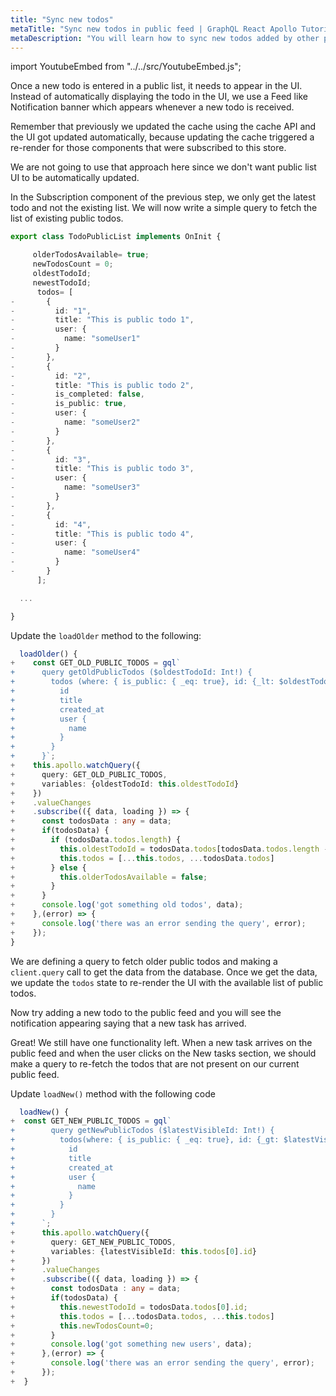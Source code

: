 ```yaml
---
title: "Sync new todos"
metaTitle: "Sync new todos in public feed | GraphQL React Apollo Tutorial"
metaDescription: "You will learn how to sync new todos added by other people in the public feed by fetching older and newer data using GraphQL Queries"
---
```


import YoutubeEmbed from "../../src/YoutubeEmbed.js";

<YoutubeEmbed link="https://www.youtube.com/embed/0_tCwIuoBaM" />

Once a new todo is entered in a public list, it needs to appear in the UI. Instead of automatically displaying the todo in the UI, we use a Feed like Notification banner which appears whenever a new todo is received.

Remember that previously we updated the cache using the cache API and the UI got updated automatically, because updating the cache triggered a re-render for those components that were subscribed to this store.

We are not going to use that approach here since we don't want public list UI to be automatically updated.

In the Subscription component of the previous step, we only get the latest todo and not the existing list. We will now write a simple query to fetch the list of existing public todos.

```typescript
export class TodoPublicList implements OnInit {

     olderTodosAvailable= true;
     newTodosCount = 0;
     oldestTodoId;
     newestTodoId;
      todos= [
-       {
-         id: "1",
-         title: "This is public todo 1",
-         user: {
-           name: "someUser1"
-         }
-       },
-       {
-         id: "2",
-         title: "This is public todo 2",
-         is_completed: false,
-         is_public: true,
-         user: {
-           name: "someUser2"
-         }
-       },
-       {
-         id: "3",
-         title: "This is public todo 3",
-         user: {
-           name: "someUser3"
-         }
-       },
-       {
-         id: "4",
-         title: "This is public todo 4",
-         user: {
-           name: "someUser4"
-         }
-       }
      ];

  ...

}
```

Update the `loadOlder` method to the following:

```typescript
  loadOlder() {
+    const GET_OLD_PUBLIC_TODOS = gql`
+      query getOldPublicTodos ($oldestTodoId: Int!) {
+        todos (where: { is_public: { _eq: true}, id: {_lt: $oldestTodoId}}, limit: 7, order_by: { created_at: desc }) {
+          id
+          title
+          created_at
+          user {
+            name
+          }
+        }
+      }`;
+    this.apollo.watchQuery({
+      query: GET_OLD_PUBLIC_TODOS,
+      variables: {oldestTodoId: this.oldestTodoId}
+    })
+    .valueChanges
+    .subscribe(({ data, loading }) => {
+      const todosData : any = data;
+      if(todosData) {
+        if (todosData.todos.length) {
+          this.oldestTodoId = todosData.todos[todosData.todos.length - 1].id;
+          this.todos = [...this.todos, ...todosData.todos]
+        } else {
+          this.olderTodosAvailable = false;
+        }
+      }
+      console.log('got something old todos', data);
+    },(error) => {
+      console.log('there was an error sending the query', error);
+    });
}
```

We are defining a query to fetch older public todos and making a `client.query` call to get the data from the database. Once we get the data, we update the `todos` state to re-render the UI with the available list of public todos.

Now try adding a new todo to the public feed and you will see the notification appearing saying that a new task has arrived.

Great! We still have one functionality left. When a new task arrives on the public feed and when the user clicks on the New tasks section, we should make a query to re-fetch the todos that are not present on our current public feed.

Update `loadNew()` method with the following code

```typescript
  loadNew() {
+  const GET_NEW_PUBLIC_TODOS = gql`
+        query getNewPublicTodos ($latestVisibleId: Int!) {
+          todos(where: { is_public: { _eq: true}, id: {_gt: $latestVisibleId}}, order_by: { created_at: desc }) {
+            id
+            title
+            created_at
+            user {
+              name
+            }
+          }
+        }
+      `;
+      this.apollo.watchQuery({
+        query: GET_NEW_PUBLIC_TODOS,
+        variables: {latestVisibleId: this.todos[0].id}
+      })
+      .valueChanges
+      .subscribe(({ data, loading }) => {
+        const todosData : any = data;
+        if(todosData) {
+          this.newestTodoId = todosData.todos[0].id;
+          this.todos = [...todosData.todos, ...this.todos]
+          this.newTodosCount=0;
+        }
+        console.log('got something new users', data);
+      },(error) => {
+        console.log('there was an error sending the query', error);
+      });
+  }
```